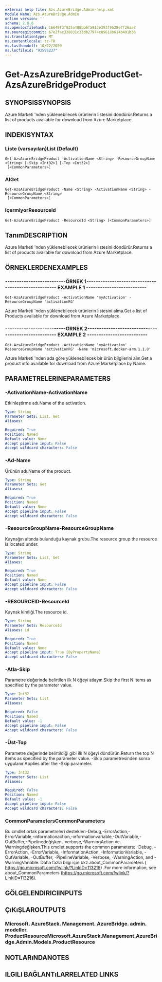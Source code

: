 ```yaml
---
external help file: Azs.AzureBridge.Admin-help.xml
Module Name: Azs.AzureBridge.Admin
online version: ''
schema: 2.0.0
ms.openlocfilehash: 16649f3f935a488bb6f5913e393f9628e7f26aa7
ms.sourcegitcommit: 67e2fac338031c33db27974c89618b614b491b36
ms.translationtype: MT
ms.contentlocale: tr-TR
ms.lasthandoff: 10/22/2020
ms.locfileid: "93595237"
---
```

# <span data-ttu-id="6de40-101">Get-AzsAzureBridgeProduct</span><span class="sxs-lookup"><span data-stu-id="6de40-101">Get-AzsAzureBridgeProduct</span></span>

## <span data-ttu-id="6de40-102">SYNOPSIS</span><span class="sxs-lookup"><span data-stu-id="6de40-102">SYNOPSIS</span></span>
<span data-ttu-id="6de40-103">Azure Marketi 'nden yüklenebilecek ürünlerin listesini döndürür.</span><span class="sxs-lookup"><span data-stu-id="6de40-103">Returns a list of products available for download from Azure Marketplace.</span></span>

## <span data-ttu-id="6de40-104">INDEKI</span><span class="sxs-lookup"><span data-stu-id="6de40-104">SYNTAX</span></span>

### <span data-ttu-id="6de40-105">Liste (varsayılan)</span><span class="sxs-lookup"><span data-stu-id="6de40-105">List (Default)</span></span>
```
Get-AzsAzureBridgeProduct -ActivationName <String> -ResourceGroupName <String> [-Skip <Int32>] [-Top <Int32>]
 [<CommonParameters>]
```

### <span data-ttu-id="6de40-106">Al</span><span class="sxs-lookup"><span data-stu-id="6de40-106">Get</span></span>
```
Get-AzsAzureBridgeProduct -Name <String> -ActivationName <String> -ResourceGroupName <String>
 [<CommonParameters>]
```

### <span data-ttu-id="6de40-107">Içermiyor</span><span class="sxs-lookup"><span data-stu-id="6de40-107">ResourceId</span></span>
```
Get-AzsAzureBridgeProduct -ResourceId <String> [<CommonParameters>]
```

## <span data-ttu-id="6de40-108">Tanım</span><span class="sxs-lookup"><span data-stu-id="6de40-108">DESCRIPTION</span></span>
<span data-ttu-id="6de40-109">Azure Marketi 'nden yüklenebilecek ürünlerin listesini döndürür.</span><span class="sxs-lookup"><span data-stu-id="6de40-109">Returns a list of products available for download from Azure Marketplace.</span></span>

## <span data-ttu-id="6de40-110">ÖRNEKLERDEN</span><span class="sxs-lookup"><span data-stu-id="6de40-110">EXAMPLES</span></span>

### <span data-ttu-id="6de40-111">--------------------------ÖRNEK 1--------------------------</span><span class="sxs-lookup"><span data-stu-id="6de40-111">-------------------------- EXAMPLE 1 --------------------------</span></span>
```
Get-AzsAzureBridgeProduct -ActivationName 'myActivation' -ResourceGroupName 'activationRG'
```

<span data-ttu-id="6de40-112">Azure Marketi 'nden yüklenebilecek ürünlerin listesini alma.</span><span class="sxs-lookup"><span data-stu-id="6de40-112">Get a list of Products available for download from Azure Marketplace.</span></span>

### <span data-ttu-id="6de40-113">--------------------------ÖRNEK 2--------------------------</span><span class="sxs-lookup"><span data-stu-id="6de40-113">-------------------------- EXAMPLE 2 --------------------------</span></span>
```
Get-AzsAzureBridgeProduct -ActivationName 'myActivation' -ResourceGroupName 'activationRG' -Name 'microsoft.docker-arm.1.1.0'
```

<span data-ttu-id="6de40-114">Azure Marketi 'nden ada göre yüklenebilecek bir ürün bilgilerini alın.</span><span class="sxs-lookup"><span data-stu-id="6de40-114">Get a product info available for download from Azure Marketplace by Name.</span></span>

## <span data-ttu-id="6de40-115">PARAMETRELERINE</span><span class="sxs-lookup"><span data-stu-id="6de40-115">PARAMETERS</span></span>

### <span data-ttu-id="6de40-116">-ActivationName</span><span class="sxs-lookup"><span data-stu-id="6de40-116">-ActivationName</span></span>
<span data-ttu-id="6de40-117">Etkinleştirme adı.</span><span class="sxs-lookup"><span data-stu-id="6de40-117">Name of the activation.</span></span>

```yaml
Type: String
Parameter Sets: List, Get
Aliases: 

Required: True
Position: Named
Default value: None
Accept pipeline input: False
Accept wildcard characters: False
```

### <span data-ttu-id="6de40-118">-Ad</span><span class="sxs-lookup"><span data-stu-id="6de40-118">-Name</span></span>
<span data-ttu-id="6de40-119">Ürünün adı.</span><span class="sxs-lookup"><span data-stu-id="6de40-119">Name of the product.</span></span>

```yaml
Type: String
Parameter Sets: Get
Aliases: 

Required: True
Position: Named
Default value: None
Accept pipeline input: False
Accept wildcard characters: False
```

### <span data-ttu-id="6de40-120">-ResourceGroupName</span><span class="sxs-lookup"><span data-stu-id="6de40-120">-ResourceGroupName</span></span>
<span data-ttu-id="6de40-121">Kaynağın altında bulunduğu kaynak grubu.</span><span class="sxs-lookup"><span data-stu-id="6de40-121">The resource group the resource is located under.</span></span>

```yaml
Type: String
Parameter Sets: List, Get
Aliases: 

Required: True
Position: Named
Default value: None
Accept pipeline input: False
Accept wildcard characters: False
```

### <span data-ttu-id="6de40-122">-RESOURCEID</span><span class="sxs-lookup"><span data-stu-id="6de40-122">-ResourceId</span></span>
<span data-ttu-id="6de40-123">Kaynak kimliği.</span><span class="sxs-lookup"><span data-stu-id="6de40-123">The resource id.</span></span>

```yaml
Type: String
Parameter Sets: ResourceId
Aliases: id

Required: True
Position: Named
Default value: None
Accept pipeline input: True (ByPropertyName)
Accept wildcard characters: False
```

### <span data-ttu-id="6de40-124">-Atla</span><span class="sxs-lookup"><span data-stu-id="6de40-124">-Skip</span></span>
<span data-ttu-id="6de40-125">Parametre değerinde belirtilen ilk N öğeyi atlayın.</span><span class="sxs-lookup"><span data-stu-id="6de40-125">Skip the first N items as specified by the parameter value.</span></span>

```yaml
Type: Int32
Parameter Sets: List
Aliases: 

Required: False
Position: Named
Default value: -1
Accept pipeline input: False
Accept wildcard characters: False
```

### <span data-ttu-id="6de40-126">-Üst</span><span class="sxs-lookup"><span data-stu-id="6de40-126">-Top</span></span>
<span data-ttu-id="6de40-127">Parametre değerinde belirtildiği gibi ilk N öğeyi döndürün.</span><span class="sxs-lookup"><span data-stu-id="6de40-127">Return the top N items as specified by the parameter value.</span></span>
<span data-ttu-id="6de40-128">-Skip parametresinden sonra uygulanır.</span><span class="sxs-lookup"><span data-stu-id="6de40-128">Applies after the -Skip parameter.</span></span>

```yaml
Type: Int32
Parameter Sets: List
Aliases: 

Required: False
Position: Named
Default value: -1
Accept pipeline input: False
Accept wildcard characters: False
```

### <span data-ttu-id="6de40-129">CommonParameters</span><span class="sxs-lookup"><span data-stu-id="6de40-129">CommonParameters</span></span>
<span data-ttu-id="6de40-130">Bu cmdlet ortak parametreleri destekler:-Debug,-ErrorAction,-ErrorVariable,-ınformationaction,-ınformationvariable,-OutVariable,-OutBuffer,-Pipelinedeğişken,-verbose,-WarningAction ve-Warningdeğişken.</span><span class="sxs-lookup"><span data-stu-id="6de40-130">This cmdlet supports the common parameters: -Debug, -ErrorAction, -ErrorVariable, -InformationAction, -InformationVariable, -OutVariable, -OutBuffer, -PipelineVariable, -Verbose, -WarningAction, and -WarningVariable.</span></span> <span data-ttu-id="6de40-131">Daha fazla bilgi için bkz about_CommonParameters ( https://go.microsoft.com/fwlink/?LinkID=113216) .</span><span class="sxs-lookup"><span data-stu-id="6de40-131">For more information, see about_CommonParameters (https://go.microsoft.com/fwlink/?LinkID=113216).</span></span>

## <span data-ttu-id="6de40-132">GÖLGELENDIRICI</span><span class="sxs-lookup"><span data-stu-id="6de40-132">INPUTS</span></span>

## <span data-ttu-id="6de40-133">ÇıKıŞLAR</span><span class="sxs-lookup"><span data-stu-id="6de40-133">OUTPUTS</span></span>

### <span data-ttu-id="6de40-134">Microsoft. AzureStack. Management. AzureBridge. admin. modeller. ProductResource</span><span class="sxs-lookup"><span data-stu-id="6de40-134">Microsoft.AzureStack.Management.AzureBridge.Admin.Models.ProductResource</span></span>

## <span data-ttu-id="6de40-135">NOTLARıNDA</span><span class="sxs-lookup"><span data-stu-id="6de40-135">NOTES</span></span>

## <span data-ttu-id="6de40-136">ILGILI BAĞLANTıLAR</span><span class="sxs-lookup"><span data-stu-id="6de40-136">RELATED LINKS</span></span>

